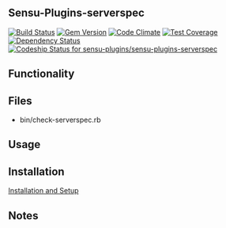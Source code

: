 ## Sensu-Plugins-serverspec

[ ![Build Status](https://travis-ci.org/sensu-plugins/sensu-plugins-serverspec.svg?branch=master)](https://travis-ci.org/sensu-plugins/sensu-plugins-serverspec)
[![Gem Version](https://badge.fury.io/rb/sensu-plugins-serverspec.svg)](http://badge.fury.io/rb/sensu-plugins-serverspec)
[![Code Climate](https://codeclimate.com/github/sensu-plugins/sensu-plugins-serverspec/badges/gpa.svg)](https://codeclimate.com/github/sensu-plugins/sensu-plugins-serverspec)
[![Test Coverage](https://codeclimate.com/github/sensu-plugins/sensu-plugins-serverspec/badges/coverage.svg)](https://codeclimate.com/github/sensu-plugins/sensu-plugins-serverspec)
[![Dependency Status](https://gemnasium.com/sensu-plugins/sensu-plugins-serverspec.svg)](https://gemnasium.com/sensu-plugins/sensu-plugins-serverspec)
[ ![Codeship Status for sensu-plugins/sensu-plugins-serverspec](https://codeship.com/projects/248dcec0-e8a6-0132-53e9-0e94167ad564/status?branch=master)](https://codeship.com/projects/82856)

## Functionality

## Files
 * bin/check-serverspec.rb

## Usage


## Installation

[Installation and Setup](https://github.com/sensu-plugins/documentation/blob/master/user_docs/installation_instructions.md)

## Notes
